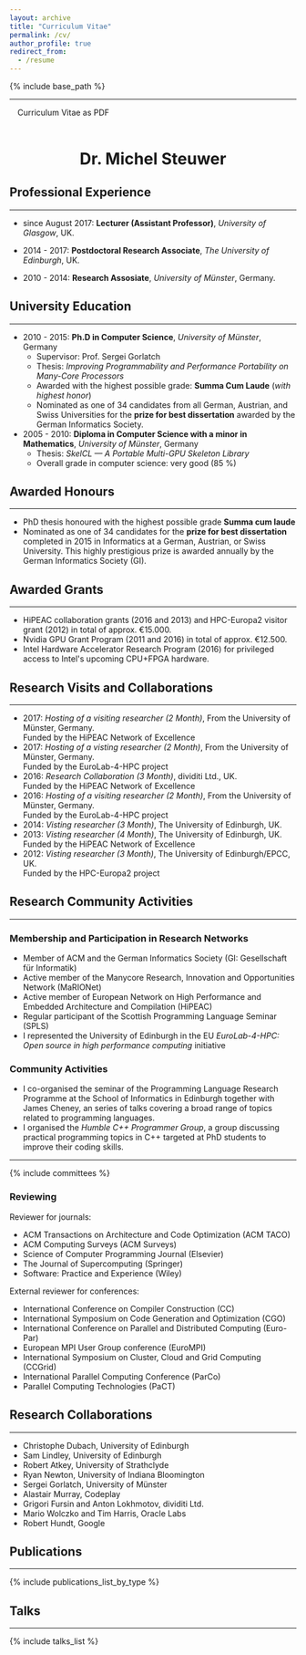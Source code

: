 ```yaml
---
layout: archive
title: "Curriculum Vitae"
permalink: /cv/
author_profile: true
redirect_from:
  - /resume
---
```


{% include base_path %}

------

<a href="https://github.com/michel-steuwer/cv/raw/master/latex/michel_steuwer.pdf" style="text-decoration: none;"><span class="fa-stack fa-1x" style="margin-right:1em"><i class="fa fa-file fa-2x"></i></span>Curriculum Vitae as PDF</a>

<h1 style="text-align: center; margin-top: 2em;">Dr. Michel Steuwer</h1>

Professional Experience
------

------

* since August 2017: __Lecturer (Assistant Professor)__, _University of Glasgow_, UK.

* 2014 - 2017: __Postdoctoral Research Associate__, _The University of Edinburgh_, UK.

* 2010 - 2014: __Research Assosiate__, _University of Münster_, Germany.

University Education
------

------

* 2010 - 2015: __Ph.D in Computer Science__, _University of Münster_, Germany
  * Supervisor: Prof. Sergei Gorlatch
  * Thesis: _Improving Programmability and Performance Portability on Many-Core Processors_
  * Awarded with the highest possible grade: __Summa Cum Laude__ (_with highest honor_) 
  * Nominated as one of 34 candidates from all German, Austrian, and Swiss Universities for the __prize for best dissertation__ awarded by the German Informatics Society.
* 2005 - 2010: __Diploma in Computer Science with a minor in Mathematics__, _University of Münster_, Germany
  * Thesis: _SkelCL — A Portable Multi-GPU Skeleton Library_
  * Overall grade in computer science: very good (85 %)

Awarded Honours
------

------

* PhD thesis honoured with the highest possible grade __Summa cum laude__
* Nominated as one of 34 candidates for the __prize for best dissertation__ completed in 2015 in Informatics at a German, Austrian, or Swiss University. This highly prestigious prize is awarded annually by the German Informatics Society (GI).

Awarded Grants
------

------

* HiPEAC collaboration grants (2016 and 2013) and HPC-Europa2 visitor grant (2012) in total of approx. €15.000.
* Nvidia GPU Grant Program (2011 and 2016) in total of approx. €12.500.
* Intel Hardware Accelerator Research Program (2016) for privileged access to Intel's upcoming CPU+FPGA hardware.

Research Visits and Collaborations
------

------

* 2017: _Hosting of a visiting researcher (2 Month)_, From the University of Münster, Germany.<br/>
  Funded by the HiPEAC Network of Excellence
* 2017: _Hosting of a visting researcher (2 Month)_, From the University of Münster, Germany.<br/>
  Funded by the EuroLab-4-HPC project
* 2016: _Research Collaboration (3 Month)_, dividiti Ltd., UK.<br/>
  Funded by the HiPEAC Network of Excellence
* 2016: _Hosting of a visiting researcher (2 Month)_, From the University of Münster, Germany.<br/>
  Funded by the EuroLab-4-HPC project
* 2014: _Visting researcher (3 Month)_, The University of Edinburgh, UK.
* 2013: _Visting researcher (4 Month)_, The University of Edinburgh, UK.<br/>
  Funded by the HiPEAC Network of Excellence
* 2012: _Visting researcher (3 Month)_, The University of Edinburgh/EPCC, UK.<br/>
  Funded by the HPC-Europa2 project

Research Community Activities
------

------

### Membership and Participation in Research Networks

* Member of ACM and the German Informatics Society (GI: Gesellschaft für Informatik)
* Active member of the Manycore Research, Innovation and Opportunities Network (MaRIONet)
* Active member of European Network on High Performance and Embedded Architecture and Compilation (HiPEAC)
* Regular participant of the Scottish Programming Language Seminar (SPLS)
* I represented the University of Edinburgh in the EU _EuroLab-4-HPC: Open source in high performance computing_ initiative

### Community Activities

* I co-organised the seminar of the Programming Language Research Programme at the School of Informatics in Edinburgh together with James Cheney, an series of talks covering a broad range of topics related to programming languages.
* I organised the _Humble C++ Programmer Group_, a group discussing practical programming topics in C++ targeted at PhD students to improve their coding skills.

------
{% include committees %}

### Reviewing

Reviewer for journals:

* ACM Transactions on Architecture and Code Optimization (ACM TACO)
* ACM Computing Surveys (ACM Surveys)
* Science of Computer Programming Journal (Elsevier)
* The Journal of Supercomputing (Springer)
* Software: Practice and Experience (Wiley)

External reviewer for conferences:

* International Conference on Compiler Construction (CC)
* International Symposium on Code Generation and Optimization (CGO)
* International Conference on Parallel and Distributed Computing (Euro-Par)
* European MPI User Group conference (EuroMPI)
* International Symposium on Cluster, Cloud and Grid Computing (CCGrid)
* International Parallel Computing Conference (ParCo)
* Parallel Computing Technologies (PaCT)

Research Collaborations
------

------

* Christophe Dubach, University of Edinburgh
* Sam Lindley, University of Edinburgh
* Robert Atkey, University of Strathclyde
* Ryan Newton, University of Indiana Bloomington
* Sergei Gorlatch, University of Münster
* Alastair Murray, Codeplay
* Grigori Fursin and Anton Lokhmotov, dividiti Ltd.
* Mario Wolczko and Tim Harris, Oracle Labs
* Robert Hundt, Google

Publications
------

------
{% include publications_list_by_type %}

Talks
------

------
{% include talks_list %}
